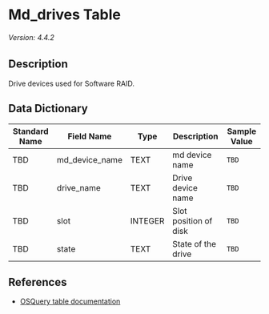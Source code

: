 # Md_drives Table
###### Version: 4.4.2

## Description
Drive devices used for Software RAID.

## Data Dictionary
|Standard Name|Field Name|Type|Description|Sample Value|
|---|---|---|---|---|
|TBD|md_device_name|TEXT|md device name|`TBD`|
|TBD|drive_name|TEXT|Drive device name|`TBD`|
|TBD|slot|INTEGER|Slot position of disk|`TBD`|
|TBD|state|TEXT|State of the drive|`TBD`|

## References
* [OSQuery table documentation](https://osquery.io/schema/current#md_drives)

